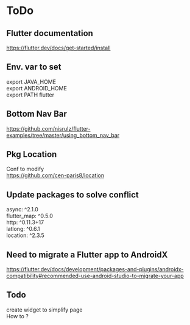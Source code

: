 # ToDo
Flutter documentation
-
https://flutter.dev/docs/get-started/install

<!-- -->
Env. var to set
-
export JAVA_HOME<br/>
export ANDROID_HOME<br/>
export PATH flutter<br/>

<!-- -->

Bottom Nav Bar
-
https://github.com/nisrulz/flutter-examples/tree/master/using_bottom_nav_bar

<!-- -->

Pkg Location 
-
Conf to modify <br/>
https://github.com/cen-paris8/location

<!-- -->
Update packages to solve conflict
-
  async:  ^2.1.0<br/>
  flutter_map: ^0.5.0 <br/>
  http: ^0.11.3+17<br/>
  latlong: ^0.6.1<br/>
  location: ^2.3.5<br/>
<!-- -->
Need to migrate a Flutter app to AndroidX
-
https://flutter.dev/docs/development/packages-and-plugins/androidx-compatibility#recommended-use-android-studio-to-migrate-your-app

<!-- -->
Todo
-
create widget to simplify page<br/>
How to ?<br/>